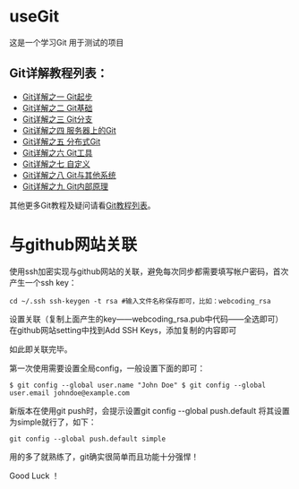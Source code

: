 useGit
======

这是一个学习Git 用于测试的项目


Git详解教程列表：
---------------
* [Git详解之一 Git起步](http://www.tcreator.info/webSchool/tools/git-1-getstart.html)
* [Git详解之二 Git基础](http://www.tcreator.info/webSchool/tools/git-2-base.html)
* [Git详解之三 Git分支](http://www.tcreator.info/webSchool/tools/git-3-branch.html)
* [Git详解之四 服务器上的Git](http://www.tcreator.info/webSchool/tools/git-4-on-server.html)
* [Git详解之五 分布式Git](http://www.tcreator.info/webSchool/tools/git-5-distributed.html)
* [Git详解之六 Git工具](http://www.tcreator.info/webSchool/tools/git-6-tool.html)
* [Git详解之七 自定义](http://www.tcreator.info/webSchool/tools/git-7-custom.html)
* [Git详解之八 Git与其他系统](http://www.tcreator.info/webSchool/tools/git-8-git-and-other-system.html)
* [Git详解之九 Git内部原理](http://www.tcreator.info/webSchool/tools/git-9-internal-principle.html)


其他更多Git教程及疑问请看[Git教程列表](http://www.tcreator.info/tags.php?/GIT/)。


与github网站关联
===============

使用ssh加密实现与github网站的关联，避免每次同步都需要填写帐户密码，首次产生一个ssh key：

`cd ~/.ssh
ssh-keygen -t rsa
#输入文件名称保存即可，比如：webcoding_rsa`

设置关联（复制上面产生的key——webcoding_rsa.pub中代码——全选即可）
在github网站setting中找到Add SSH Keys，添加复制的内容即可

如此即关联完毕。

第一次使用需要设置全局config，一般设置下面的即可：

`$ git config --global user.name "John Doe"
$ git config --global user.email johndoe@example.com`

新版本在使用git push时，会提示设置git config --global push.default 
将其设置为simple就行了，如下：

`git config --global push.default simple`

用的多了就熟练了，git确实很简单而且功能十分强悍！

Good Luck ！
 











